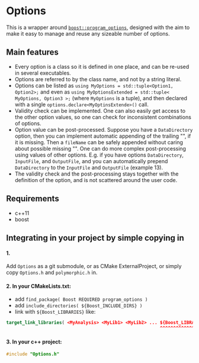# Options #
This is a wrapper around [```boost::program_options```](http://www.boost.org/doc/libs/1_63_0/doc/html/program_options.html), designed with the aim to make it easy to manage and reuse any sizeable number of options.

## Main features
* Every option is a class so it is defined in one place, and can be re-used in several executables.
* Options are referred to by the class name, and not by a string literal.
* Options can be listed as ```using MyOptions = std::tuple<Option1, Option2>;``` and even as ```using MyOptionsExtended = std::tuple< MyOptions, Option3 >;``` (where ```MyOptions``` is a tuple), and then declared with a single ```options.declare<MyOptinsExtende>()``` call.
* Validity check can be implemented. One can also easily get access to the other option values, so one can check for inconsistent combinations of options. 
* Option value can be post-processed. Suppose you have a ```DataDirectory``` option, then you can implement automatic appending of the trailing "\", if it is missing. Then a ```fileName``` can be safely appended without caring about possible missing "\". One can do more complex post-processing using values of other options. E.g. if you have options ```DataDirectory```, ```InputFile```, and ```OutputFile```, and you can automatically prepend ```DataDirectory``` to the ```InputFile``` and ```OutputFile``` (example 13).
* The validity check and the post-processing stays together with the definition of the option, and is not scattered around the user code.


## Requirements
* c++11
* boost


## Integrating in your project by simple copying in

#### 1. 
Add ```Options``` as a git submodule, or as CMake ExternalProject, or simply copy ```Options.h``` and ```polymorphic.h``` in.

#### 2. In your CMakeLists.txt: 
* add ```find_package( Boost REQUIRED program_options )``` 
* add ```include_directories( ${Boost_INCLUDE_DIRS} )```
* link with ```${Boost_LIBRARIES}``` like: 
```cmake
target_link_libraries( <MyAnalysis> <MyLib1> <MyLib2> ... ${Boost_LIBRARIES} )
                                                          ^^^^^^^^^^^^^^^^^^  
```
#### 3. In your c++ project:
```c++
#include "Options.h"
```
